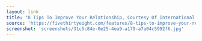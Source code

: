 ```yaml
---
layout: link
title: "8 Tips To Improve Your Relationship, Courtesy Of International Relations | FiveThirtyEight"
source: 'https://fivethirtyeight.com/features/8-tips-to-improve-your-relationship-courtesy-of-international-relations/'
screenshot: 'screenshots/31c5c84e-0e25-4ea9-a179-a7a04c5992f6.jpg'
---
```


